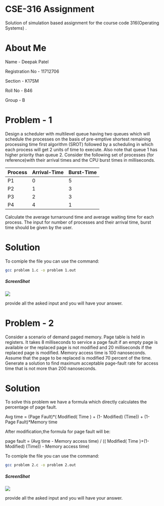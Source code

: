 # CSE-316 Assignment
Solution of simulation based assignment for the course code 316(Operating Systems) .
# About Me
Name - Deepak Patel

Registration No - 11712706

Section - K17SM

Roll No - B46

Group - B

# Problem - 1

Design a scheduler with multilevel queue having two queues which will schedule the processes on the basis of  pre-emptive shortest remaining processing time first algorithm (SROT) followed by a scheduling in which each process will get 2 units of time to execute. Also note that queue 1 has higher priority than queue 2.  Consider the following set of processes (for reference)with their arrival times and the CPU burst times in milliseconds.


Process |  Arrival-Time |   Burst-Time
--------|---------------|--------------
P1      |       0      	|       5
P2      |       1       |      	3
P3      |       2       |       3
P4      |       4       |       1

Calculate the average turnaround time and average waiting time for each process. The input for number of processes  and their arrival time, burst time should be given by the user.

# Solution

To comiple the file you can use the command:
```bash
gcc problem 1.c -o problem 1.out
```
##### ScreenShot

![](https://i.imgur.com/SQOwxWC.png)

provide all the asked input and you will have your answer.



# Problem - 2

Consider a scenario of demand paged memory. Page table is held in registers. It takes 8 milliseconds to service a page fault if an empty page is available or the replaced page is not modified and 20 milliseconds if the replaced page is modified. Memory access time is 100 nanoseconds. Assume that the page to be replaced is modified 70 percent of the time. Generate a solution to find maximum acceptable page-fault rate for access time that is not more than 200 nanoseconds.

# Solution

To solve this problem we have a formula which directly calculates the percentage of page fault.

Avg time = (Page Fault)*( Modified( Time ) + (1- Modified) (Time)) + (1- Page Fault)*Memory time

After modification,the formula for page fault will be:

page fault = (Avg time - Memory access time) / (( Modified( Time )+(1- Modified) (Time)) - Memory access time)

To comiple the file you can use the command:
```bash
gcc problem 2.c -o problem 2.out
```

##### ScreenShot

![](https://i.imgur.com/ji8HiSA.png)

provide all the asked input and you will have your answer.






